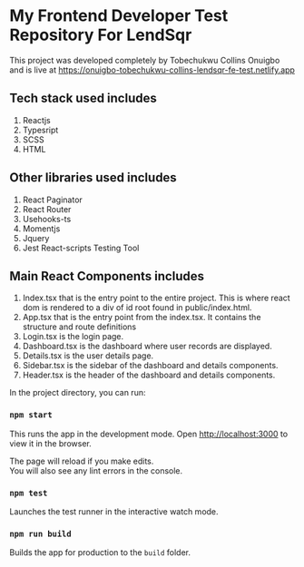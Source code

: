 # My Frontend Developer Test Repository For LendSqr

This project was developed completely by Tobechukwu Collins Onuigbo and is live at https://onuigbo-tobechukwu-collins-lendsqr-fe-test.netlify.app 

## Tech stack used includes
1. Reactjs
2. Typesript
3. SCSS
4. HTML

## Other libraries used includes
1. React Paginator
2. React Router
3. Usehooks-ts
4. Momentjs
5. Jquery
6. Jest React-scripts Testing Tool

## Main React Components includes
1. Index.tsx that is the entry point to the entire project. This is where react dom is rendered to a div of id root found in public/index.html.
2. App.tsx that is the entry point from the index.tsx. It contains the structure and route definitions
3. Login.tsx is the login page.
4. Dashboard.tsx is the dashboard where user records are displayed.
5. Details.tsx is the user details page.
6. Sidebar.tsx is the sidebar of the dashboard and details components.
7. Header.tsx is the header of the dashboard and details components.

In the project directory, you can run:

### `npm start`

This runs the app in the development mode.
Open [http://localhost:3000](http://localhost:3000) to view it in the browser.

The page will reload if you make edits.\
You will also see any lint errors in the console.

### `npm test`
Launches the test runner in the interactive watch mode.

### `npm run build`
Builds the app for production to the `build` folder.

